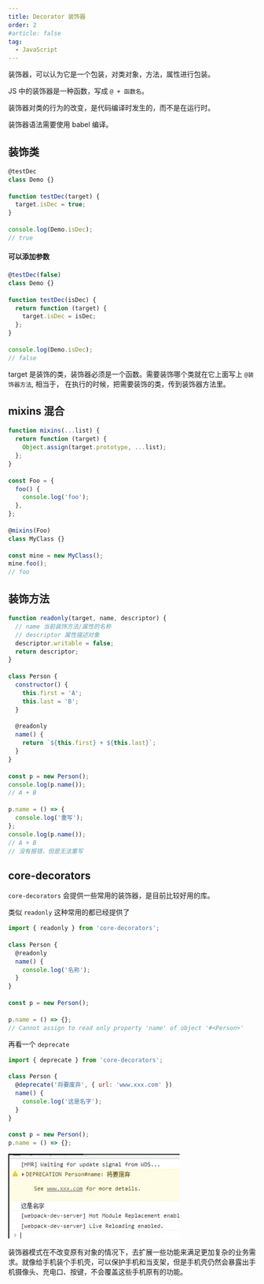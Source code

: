 ```yaml
---
title: Decorator 装饰器
order: 2
#article: false
tag:
  - JavaScript
---
```


装饰器，可以认为它是一个包装，对类对象，方法，属性进行包装。

JS 中的装饰器是一种函数，写成 `@ + 函数名`。

装饰器对类的行为的改变，是代码编译时发生的，而不是在运行时。

装饰器语法需要使用 babel 编译。

## 装饰类

```javascript
@testDec
class Demo {}

function testDec(target) {
  target.isDec = true;
}

console.log(Demo.isDec);
// true
```

#### 可以添加参数

```javascript
@testDec(false)
class Demo {}

function testDec(isDec) {
  return function (target) {
    target.isDec = isDec;
  };
}

console.log(Demo.isDec);
// false
```

target 是装饰的类，装饰器必须是一个函数。需要装饰哪个类就在它上面写上 `@装饰器方法`, 相当于， 在执行的时候，把需要装饰的类，传到装饰器方法里。

## mixins 混合

```javascript
function mixins(...list) {
  return function (target) {
    Object.assign(target.prototype, ...list);
  };
}

const Foo = {
  foo() {
    console.log('foo');
  },
};

@mixins(Foo)
class MyClass {}

const mine = new MyClass();
mine.foo();
// foo
```

## 装饰方法

```javascript
function readonly(target, name, descriptor) {
  // name 当前装饰方法/属性的名称
  // descriptor 属性描述对象
  descriptor.writable = false;
  return descriptor;
}

class Person {
  constructor() {
    this.first = 'A';
    this.last = 'B';
  }

  @readonly
  name() {
    return `${this.first} + ${this.last}`;
  }
}

const p = new Person();
console.log(p.name());
// A + B

p.name = () => {
  console.log('重写');
};
console.log(p.name());
// A + B
// 没有报错，但是无法重写
```

## core-decorators

`core-decorators` 会提供一些常用的装饰器，是目前比较好用的库。

类似 `readonly` 这种常用的都已经提供了

```javascript
import { readonly } from 'core-decorators';

class Person {
  @readonly
  name() {
    console.log('名称');
  }
}

const p = new Person();

p.name = () => {};
// Cannot assign to read only property 'name' of object '#<Person>'
```

再看一个 `deprecate`

```javascript
import { deprecate } from 'core-decorators';

class Person {
  @deprecate('将要废弃', { url: 'www.xxx.com' })
  name() {
    console.log('这是名字');
  }
}

const p = new Person();
p.name = () => {};
```

![](images/es1.png)

装饰器模式在不改变原有对象的情况下，去扩展一些功能来满足更加复杂的业务需求。就像给手机装个手机壳，可以保护手机和当支架，但是手机壳仍然会暴露出手机摄像头、充电口、按键，不会覆盖这些手机原有的功能。
